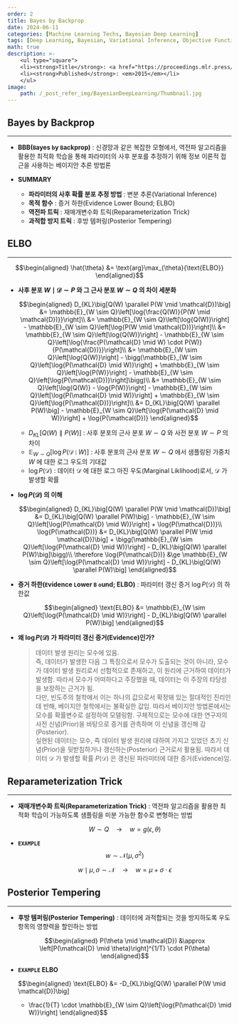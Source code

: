```yaml
---
order: 2
title: Bayes by Backprop
date: 2024-06-11
categories: [Machine Learning Techs, Bayesian Deep Learning]
tags: [Deep Learning, Bayesian, Variational Inference, Objective Function]
math: true
description: >-
    <ul type="square">
    <li><strong>Title</strong>: <a href="https://proceedings.mlr.press/v37/blundell15"><code>Weight Uncertainty in Neural Networks</code></a></li>
    <li><strong>Published</strong>: <em>2015</em></li>
    </ul>
image:
    path: /_post_refer_img/BayesianDeepLearning/Thumbnail.jpg
---
```


## Bayes by Backprop
-----

- **BBB(`B`ayes `b`y `B`ackprop)** : 신경망과 같은 복잡한 모형에서, 역전파 알고리즘을 활용한 최적화 학습을 통해 파라미터의 사후 분포를 추정하기 위해 정보 이론적 접근을 사용하는 베이지안 추론 방법론

- **SUMMARY**
    - **파라미터의 사후 확률 분포 추정 방법** : 변분 추론(Variational Inference)
    - **목적 함수** : 증거 하한(Evidence Lower Bound; ELBO)
    - **역전파 트릭** : 재매개변수화 트릭(Reparameterization Trick)
    - **과적합 방지 트릭** : 후방 템퍼링(Posterior Tempering)

## ELBO
-----

$$\begin{aligned}
\hat{\theta} &= \text{arg}\max_{\theta}{\text{ELBO}}
\end{aligned}$$

- **사후 분포 $W \mid \mathcal{D} \sim P$ 와 그 근사 분포 $W \sim Q$ 의 차이 세분화**

    $$\begin{aligned}
    D_{KL}\big[Q(W) \parallel P(W \mid \mathcal{D})\big]
    &= \mathbb{E}_{W \sim Q}\left[\log{\frac{Q(W)}{P(W \mid \mathcal{D})}}\right]\\
    &= \mathbb{E}_{W \sim Q}\left[\log{Q(W)}\right] - \mathbb{E}_{W \sim Q}\left[\log{P(W \mid \mathcal{D})}\right]\\
    &= \mathbb{E}_{W \sim Q}\left[\log{Q(W)}\right] - \mathbb{E}_{W \sim Q}\left[\log{\frac{P(\mathcal{D} \mid W) \cdot P(W)}{P(\mathcal{D})}}\right]\\
    &= \mathbb{E}_{W \sim Q}\left[\log{Q(W)}\right] - \bigg(\mathbb{E}_{W \sim Q}\left[\log{P(\mathcal{D} \mid W)}\right] + \mathbb{E}_{W \sim Q}\left[\log{P(W)}\right] - \mathbb{E}_{W \sim Q}\left[\log{P(\mathcal{D})}\right]\bigg)\\
    &= \mathbb{E}_{W \sim Q}\left[\log{Q(W)} - \log{P(W)}\right] - \mathbb{E}_{W \sim Q}\left[\log{P(\mathcal{D} \mid W)}\right] + \mathbb{E}_{W \sim Q}\left[\log{P(\mathcal{D})}\right]\\
    &= D_{KL}\big[Q(W) \parallel P(W)\big] - \mathbb{E}_{W \sim Q}\left[\log{P(\mathcal{D} \mid W)}\right] + \log{P(\mathcal{D})}
    \end{aligned}$$

    - $D_{KL}\big[Q(W) \parallel P(W)\big]$ : 사후 분포의 근사 분포 $W \sim Q$ 와 사전 분포 $W \sim P$ 의 차이
    - $\mathbb{E}_{W \sim Q}\left[\log{P(\mathcal{D} \mid W)}\right]$ : 사후 분포의 근사 분포 $W \sim Q$ 에서 샘플링된 가중치 $W$ 에 대한 로그 우도의 기대값
    - $\log{P(\mathcal{D})}$ : 데이터 $\mathcal{D}$ 에 대한 로그 마진 우도(Marginal Liklihood)로서, $\mathcal{D}$ 가 발생할 확률

- **$\log{P(\mathcal{D})}$ 의 이해**

    $$\begin{aligned}
    D_{KL}\big[Q(W) \parallel P(W \mid \mathcal{D})\big]
    &= D_{KL}\big[Q(W) \parallel P(W)\big] - \mathbb{E}_{W \sim Q}\left[\log{P(\mathcal{D} \mid W)}\right] + \log{P(\mathcal{D})}\\
    \log{P(\mathcal{D})}
    &= D_{KL}\big[Q(W) \parallel P(W \mid \mathcal{D})\big] + \bigg(\mathbb{E}_{W \sim Q}\left[\log{P(\mathcal{D} \mid W)}\right] - D_{KL}\big[Q(W) \parallel P(W)\big]\bigg)\\
    \therefore \log{P(\mathcal{D})}
    &\ge \mathbb{E}_{W \sim Q}\left[\log{P(\mathcal{D} \mid W)}\right] - D_{KL}\big[Q(W) \parallel P(W)\big]
    \end{aligned}$$

- **증거 하한(`E`vidence `L`ower `B` `o`und; ELBO)** : 파라미터 갱신 증거 $\log{P(\mathcal{D})}$ 의 하한값

    $$\begin{aligned}
    \text{ELBO}
    &= \mathbb{E}_{W \sim Q}\left[\log{P(\mathcal{D} \mid W)}\right] - D_{KL}\big[Q(W) \parallel P(W)\big]
    \end{aligned}$$

- **왜 $\log{P(\mathcal{D})}$ 가 파라미터 갱신 증거(Evidence)인가?**

    > 데이터 발생 원리는 모수에 있음. <br> 즉, 데이터가 발생한 다음 그 특징으로서 모수가 도출되는 것이 아니라, 모수가 데이터 발생 원리로서 선험적으로 존재하고, 이 원리에 근거하여 데이터가 발생함. 따라서 모수가 어떠하다고 주장했을 때, 데이터는 이 주장의 타당성을 보장하는 근거가 됨. <br> 다만, 빈도주의 철학에서 이는 하나의 값으로서 확정돼 있는 절대적인 진리인데 반해, 베이지안 철학에서는 불확실한 값임. 따라서 베이지안 방법론에서는 모수를 확률변수로 설정하여 모델링함. 구체적으로는 모수에 대한 연구자의 사전 신념(Prior)을 바탕으로 증거를 관측하며 이 신념을 갱신해 감(Posterior). <br> 실현된 데이터는 모수, 즉 데이터 발생 원리에 대하여 가지고 있었던 초기 신념(Prior)을 뒷받침하거나 갱신하는(Posterior) 근거로서 활용됨. 따라서 데이터 $\mathcal{D}$ 가 발생할 확률 $P(\mathcal{D})$ 은 갱신된 파라미터에 대한 증거(Evidence)임.

## Reparameterization Trick
-----

- **재매개변수화 트릭(Reparameterization Trick)** : 역전파 알고리즘을 활용한 최적화 학습이 가능하도록 샘플링을 미분 가능한 함수로 변형하는 방법

    $$
    W \sim Q \quad \rightarrow \quad w = g(\epsilon, \theta)
    $$

- **`EXAMPLE`** $$w \sim \mathcal{N}(\mu,\sigma^2)$$

    $$
    w \mid \mu,\sigma \sim \mathcal{N} \quad \rightarrow \quad w = \mu + \sigma \cdot \epsilon
    $$

## Posterior Tempering
-----

- **후방 템퍼링(Posterior Tempering)** : 데이터에 과적합되는 것을 방지하도록 우도 항목의 영향력을 할인하는 방법

    $$\begin{aligned}
    P(\theta \mid \mathcal{D})
    &\approx \left[P(\mathcal{D} \mid \theta)\right]^{1/T} \cdot P(\theta)
    \end{aligned}$$

- **`EXAMPLE` ELBO**

    $$\begin{aligned}
    \text{ELBO}
    &= -D_{KL}\big[Q(W) \parallel P(W \mid \mathcal{D})\big]
    + \frac{1}{T} \cdot \mathbb{E}_{W \sim Q}\left[\log{P(\mathcal{D} \mid W)}\right]
    \end{aligned}$$